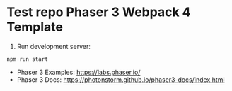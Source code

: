 # Test repo Phaser 3 Webpack 4 Template

1. Run development server:

`
npm run start
`

* Phaser 3 Examples: https://labs.phaser.io/
* Phaser 3 Docs: https://photonstorm.github.io/phaser3-docs/index.html